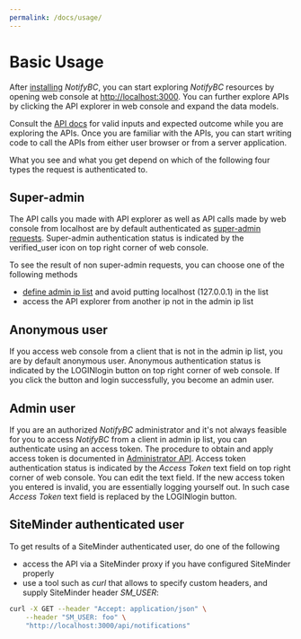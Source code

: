 ```yaml
---
permalink: /docs/usage/
---
```


# Basic Usage

After [installing](../installation) _NotifyBC_, you can start exploring _NotifyBC_ resources by opening web console at [http://localhost:3000](http://localhost:3000). You can further explore APIs by clicking the API explorer in web console and expand the data models.

Consult the [API docs](../api-overview/) for valid inputs and expected outcome while you are exploring the APIs. Once you are familiar with the APIs, you can start writing code to call the APIs from either user browser or from a server application.

What you see and what you get depend on which of the following four types the request is authenticated to.

## Super-admin

The API calls you made with API explorer as well as API calls made by web console from localhost are by default authenticated as [super-admin requests](../overview/#architecture). Super-admin authentication status is indicated by the <span class="material-icons">verified_user</span>
icon on top right corner of web console.

To see the result of non super-admin requests, you can choose one of the following methods

- [define admin ip list](../config-adminIpList/) and avoid putting localhost (127.0.0.1) in the list
- access the API explorer from another ip not in the admin ip list

## Anonymous user

If you access web console from a client that is not in the admin ip list, you are by default anonymous user.
Anonymous authentication status is indicated by the LOGIN<span class="material-icons">login</span> button on top right corner of web console. If you click the button and login successfully, you become an admin user.

## Admin user

If you are an authorized _NotifyBC_ administrator and it's not always feasible for you to access _NotifyBC_ from a client in admin ip list, you can authenticate using an access token. The procedure to obtain and apply access token is documented in [Administrator API](../api/administrator.md). Access token authentication status is indicated by the _Access Token_ text field on top right corner of web console. You can edit the text field. If the new access token you entered is invalid, you are essentially logging yourself out. In such case _Access Token_ text field is replaced by the LOGIN<span class="material-icons">login</span> button.

## SiteMinder authenticated user

To get results of a SiteMinder authenticated user, do one of the following

- access the API via a SiteMinder proxy if you have configured SiteMinder properly
- use a tool such as _curl_ that allows to specify custom headers, and supply SiteMinder header _SM_USER_:

```sh
curl -X GET --header "Accept: application/json" \
    --header "SM_USER: foo" \
    "http://localhost:3000/api/notifications"
```
